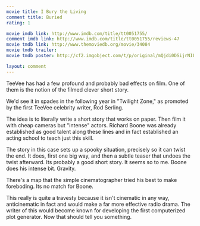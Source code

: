```yaml
---
movie title: I Bury the Living
comment title: Buried
rating: 1

movie imdb link: http://www.imdb.com/title/tt0051755/
comment imdb link: http://www.imdb.com/title/tt0051755/reviews-47
movie tmdb link: http://www.themoviedb.org/movie/34084
movie tmdb trailer: 
movie tmdb poster: http://cf2.imgobject.com/t/p/original/mQjdi0DSijrNILCOyViVU6X3LPC.jpg

layout: comment
---
```


TeeVee has had a few profound and probably bad effects on film. One of them is the notion of the filmed clever short story. 

We'd see it in spades in the following year in "Twilight Zone," as promoted by the first TeeVee celebrity writer, Rod Serling.

The idea is to literally write a short story that works on paper. Then film it with cheap cameras but "intense" actors. Richard Boone was already established as good talent along these lines and in fact established an acting school to teach just this skill.

The story in this case sets up a spooky situation, precisely so it can twist the end. It does, first one big way, and then a subtle teaser that undoes the twist afterward. Its probably a good short story. It seems so to me. Boone does his intense bit. Gravity.

There's a map that the simple cinematographer tried his best to make foreboding. Its no match for Boone.

This really is quite a travesty because it isn't cinematic in any way, anticinematic in fact and would make a far more effective radio drama. The writer of this would become known for developing the first computerized plot generator. Now that should tell you something.